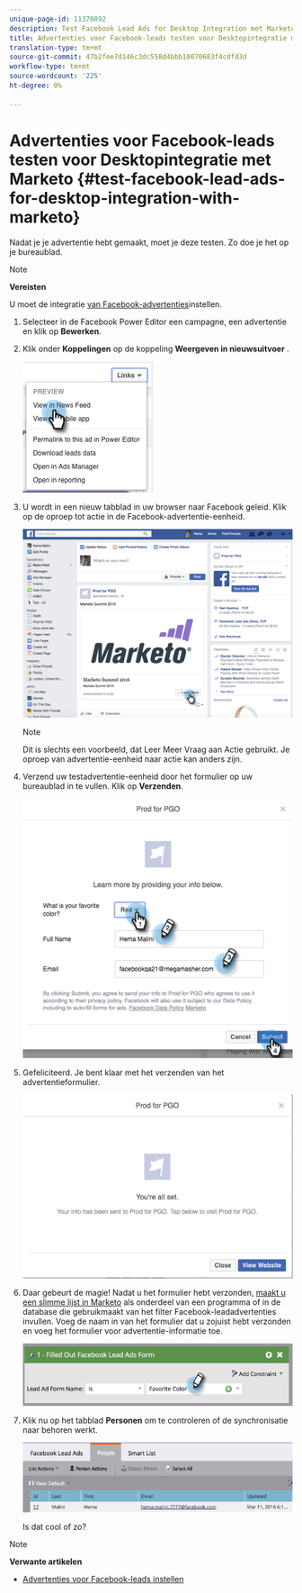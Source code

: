 ```yaml
---
unique-page-id: 11370892
description: Test Facebook Lead Ads for Desktop Integration met Marketo - Marketo Docs - Productdocumentatie
title: Advertenties voor Facebook-leads testen voor Desktopintegratie met Marketo
translation-type: tm+mt
source-git-commit: 47b2fee7d146c3dc558d4bbb10070683f4cdfd3d
workflow-type: tm+mt
source-wordcount: '225'
ht-degree: 0%

---
```



# Advertenties voor Facebook-leads testen voor Desktopintegratie met Marketo {#test-facebook-lead-ads-for-desktop-integration-with-marketo}

Nadat je je advertentie hebt gemaakt, moet je deze testen. Zo doe je het op je bureaublad.

>[!NOTE]
>
>**Vereisten**
>
>U moet de integratie [van Facebook-advertenties](set-up-facebook-lead-ads.md)instellen.

1. Selecteer in de Facebook Power Editor een campagne, een advertentie en klik op **Bewerken**.
1. Klik onder **Koppelingen** op de koppeling **Weergeven in nieuwsuitvoer** .

   ![](assets/image2016-5-13-14-3a35-3a36.png)

1. U wordt in een nieuw tabblad in uw browser naar Facebook geleid. Klik op de oproep tot actie in de Facebook-advertentie-eenheid.

   ![](assets/image2016-5-13-14-3a42-3a45.png)

   >[!NOTE]
   >
   >Dit is slechts een voorbeeld, dat Leer Meer Vraag aan Actie gebruikt. Je oproep van advertentie-eenheid naar actie kan anders zijn.

1. Verzend uw testadvertentie-eenheid door het formulier op uw bureaublad in te vullen. Klik op **Verzenden**.

   ![](assets/image2016-5-13-14-3a47-3a43.png)

1. Gefeliciteerd. Je bent klaar met het verzenden van het advertentieformulier.

   ![](assets/image2016-5-13-14-3a52-3a57.png)

1. Daar gebeurt de magie! Nadat u het formulier hebt verzonden, [maakt u een slimme lijst in Marketo](../../../product-docs/core-marketo-concepts/smart-lists-and-static-lists/creating-a-smart-list/create-a-smart-list.md) als onderdeel van een programma of in de database die gebruikmaakt van het filter Facebook-leadadvertenties invullen. Voeg de naam in van het formulier dat u zojuist hebt verzonden en voeg het formulier voor advertentie-informatie toe.

   ![](assets/image2016-3-11-8-3a59-3a34-1.png)

1. Klik nu op het tabblad **Personen** om te controleren of de synchronisatie naar behoren werkt.

   ![](assets/people.png)

   Is dat cool of zo?

>[!NOTE]
>
>**Verwante artikelen**
>
>* [Advertenties voor Facebook-leads instellen](set-up-facebook-lead-ads.md)

>



